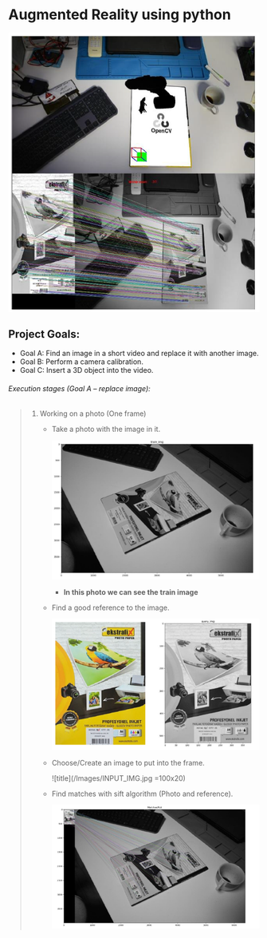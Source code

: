 # Augmented Reality using python
![title](/Images/introduction.PNG)
## Project Goals:
* Goal A: Find an image in a short video and replace it with another image.
* Goal B: Perform a camera calibration.
* Goal C: Insert a 3D object into the video.
  
  
  
###### Execution stages (Goal A – replace image):
> 1. Working on a photo (One frame)
>    - Take a photo with the image in it.
>         
>           
>         ![title](/Images/train_img.PNG)
>      -  __In this photo we can see the train image__
>    
>
>    - Find a good reference to the image.
>         
>           
>         ![title](/Images/Query_img.PNG)
>
>    - Choose/Create an image to put into the frame.
>         
>           
>         ![title](/Images/INPUT_IMG.jpg =100x20)
>
>    - Find matches with sift algorithm (Photo and reference).
>         
>           
>         ![title](/Images/MachesPlot.PNG)
>
